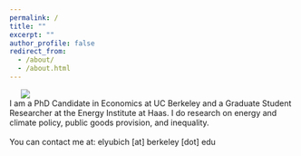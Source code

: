 ```yaml
---
permalink: /
title: ""
excerpt: ""
author_profile: false
redirect_from: 
  - /about/
  - /about.html
---
```


<div class="flex">
<img class="photo" src="{{site.url}}/images/bio-photo.png" style="display: block; margin: 0 20px;" /> 
<div class="text">
I am a PhD Candidate in Economics at UC Berkeley and a Graduate Student Researcher at the Energy Institute at Haas. I do research on energy and climate policy, public goods provision, and inequality.
<br/>
<br/>
You can contact me at: elyubich [at] berkeley [dot] edu
</div>
</div>
<style>
  .photo {
    max-width: 40%;
  }

  .flex {
    display: flex;
    max-width: 900px;
    margin: auto;
    align-items: center;
  }

  @media (max-width: 600px){
    .flex {
      flex-direction: column;
    }
    .photo {
    max-width: 100%;
    }

  }
  </style>